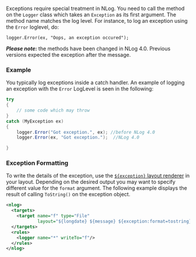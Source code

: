 Exceptions require special treatment in NLog. You need to call the method on the `Logger` class which takes an `Exception` as its first argument. The method name matches the log level. For instance, to log an exception using the `Error` loglevel, do:

    logger.Error(ex, "Oops, an exception occured");

**_Please note_:** the methods have been changed in NLog 4.0. Previous versions expected the exception after the message.

### Example
You typically log exceptions inside a catch handler. An example of logging an exception with the `Error` LogLevel is seen in the following: 
```csharp
try 
{ 
    // some code which may throw 
} 
catch (MyException ex) 
{ 
    logger.Error("Got exception.", ex); //before NLog 4.0
    logger.Error(ex, "Got exception.");  //NLog 4.0

}
```

### Exception Formatting
To write the details of the exception, use the [`${exception}` layout renderer](https://github.com/NLog/NLog/wiki/Exception-Layout-Renderer) in your layout. Depending on the desired output you may want to specify different value for the `format` argument. The following example displays the result of calling `ToString()` on the exception object.

```xml
<nlog> 
  <targets> 
    <target name="f" type="File" 
            layout="${longdate} ${message} ${exception:format=tostring}"/> 
  </targets> 
  <rules> 
    <logger name="*" writeTo="f"/> 
  </rules> 
</nlog>
```
